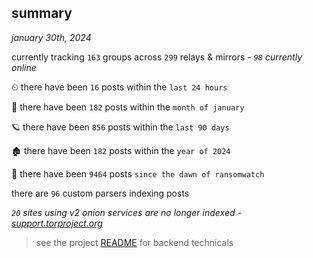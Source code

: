 
## summary
_january 30th, 2024_

currently tracking `163` groups across `299` relays & mirrors - _`98` currently online_

⏲ there have been `16` posts within the `last 24 hours`

🦈 there have been `182` posts within the `month of january`

🪐 there have been `856` posts within the `last 90 days`

🏚 there have been `182` posts within the `year of 2024`

🦕 there have been `9464` posts `since the dawn of ransomwatch`

there are `96` custom parsers indexing posts

_`20` sites using v2 onion services are no longer indexed - [support.torproject.org](https://support.torproject.org/onionservices/v2-deprecation/)_

> see the project [README](https://github.com/joshhighet/ransomwatch#ransomwatch--) for backend technicals
